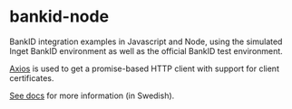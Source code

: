 # bankid-node

BankID integration examples in Javascript and Node, using the simulated Inget BankID
environment as well as the official BankID test environment.

[Axios](https://axios-http.com/) is used to get a promise-based HTTP client
with support for client certificates.

[See docs](https://docs.inget.app/backend-javascript-node/om) for more information (in Swedish).
